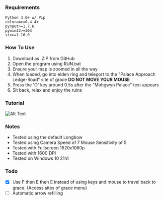 ### Requirements
```
Python 3.0+ w/ Pip
coloram>=0.4.4+
pynput>=1.7.6
pywin32>=303
six>=1.16.0
```
### How To Use
1) Download as .ZIP from GitHub 
2) Open the program using RUN.bat
3) Ensure your map is zoomed in all the way
4) When loaded, go into elden ring and teleport to the "Palace Approach Ledge-Road" site of grace **DO NOT MOVE YOUR MOUSE**
5) Press the 'O' key around 0.5s after the "Mohgwyn Palace" text appears
6) Sit back, relax and enjoy the ruins
### Tutorial
![Alt Text](tutorial.gif)
### Notes
- Tested using the default Longbow
- Tested using Camera Speed of 7 Mouse Sensitivity of 5
- Tested with Fullscreen 1920x1080p
- Tested with 1600 DPI
- Tested on Windows 10 21h1
 ### Todo
 - [x] Use F then E then E instead of using keys and mouse to travel back to grace. (Access sites of grace menu)
 - [ ] Automatic arrow refilling

